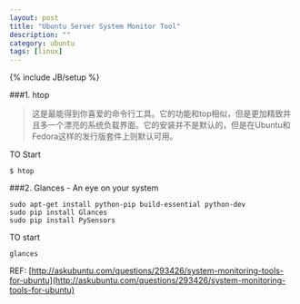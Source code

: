 ```yaml
---
layout: post
title: "Ubuntu Server System Monitor Tool"
description: ""
category: ubuntu
tags: [linux]
---
```

{% include JB/setup %}


###1. htop
> 这是最能得到你喜爱的命令行工具。它的功能和top相似，但是更加精致并且多一个漂亮的系统负载界面。它的安装并不是默认的，但是在Ubuntu和Fedora这样的发行版套件上则默认可用。

TO Start

```
$ htop 

```

###2. Glances - An eye on your system

```
sudo apt-get install python-pip build-essential python-dev
sudo pip install Glances
sudo pip install PySensors

```    

TO start

```
glances 
```

REF: [http://askubuntu.com/questions/293426/system-monitoring-tools-for-ubuntu](http://askubuntu.com/questions/293426/system-monitoring-tools-for-ubuntu)
